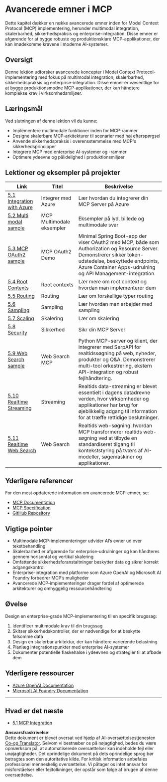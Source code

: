 <!--
CO_OP_TRANSLATOR_METADATA:
{
  "original_hash": "b1cffc51b82049ac3d5e88db0ff4a0a1",
  "translation_date": "2025-06-13T00:06:13+00:00",
  "source_file": "05-AdvancedTopics/README.md",
  "language_code": "da"
}
-->
# Avancerede emner i MCP

Dette kapitel dækker en række avancerede emner inden for Model Context Protocol (MCP) implementering, herunder multimodal integration, skalerbarhed, sikkerhedspraksis og enterprise-integration. Disse emner er afgørende for at bygge robuste og produktionsklare MCP-applikationer, der kan imødekomme kravene i moderne AI-systemer.

## Oversigt

Denne lektion udforsker avancerede koncepter i Model Context Protocol-implementering med fokus på multimodal integration, skalerbarhed, sikkerhedspraksis og enterprise-integration. Disse emner er væsentlige for at bygge produktionsmodne MCP-applikationer, der kan håndtere komplekse krav i virksomhedsmiljøer.

## Læringsmål

Ved slutningen af denne lektion vil du kunne:

- Implementere multimodale funktioner inden for MCP-rammer
- Designe skalerbare MCP-arkitekturer til scenarier med høj efterspørgsel
- Anvende sikkerhedspraksis i overensstemmelse med MCP's sikkerhedsprincipper
- Integrere MCP med enterprise AI-systemer og -rammer
- Optimere ydeevne og pålidelighed i produktionsmiljøer

## Lektioner og eksempler på projekter

| Link | Titel | Beskrivelse |
|------|-------|-------------|
| [5.1 Integration with Azure](./mcp-integration/README.md) | Integrer med Azure | Lær hvordan du integrerer din MCP Server på Azure |
| [5.2 Multi modal sample](./mcp-multi-modality/README.md) | MCP Multimodale eksempler | Eksempler på lyd, billede og multimodale svar |
| [5.3 MCP OAuth2 sample](../../../05-AdvancedTopics/mcp-oauth2-demo) | MCP OAuth2 Demo | Minimal Spring Boot-app der viser OAuth2 med MCP, både som Authorization og Resource Server. Demonstrerer sikker token-udstedelse, beskyttede endpoints, Azure Container Apps-udrulning og API Management-integration. |
| [5.4 Root Contexts](./mcp-root-contexts/README.md) | Root contexts | Lær mere om root context og hvordan man implementerer dem |
| [5.5 Routing](./mcp-routing/README.md) | Routing | Lær om forskellige typer routing |
| [5.6 Sampling](./mcp-sampling/README.md) | Sampling | Lær hvordan man arbejder med sampling |
| [5.7 Scaling](./mcp-scaling/README.md) | Skalering | Lær om skalering |
| [5.8 Security](./mcp-security/README.md) | Sikkerhed | Sikr din MCP Server |
| [5.9 Web Search sample](./web-search-mcp/README.md) | Web Search MCP | Python MCP-server og klient, der integrerer med SerpAPI for realtidssøgning på web, nyheder, produkter og Q&A. Demonstrerer multi-tool orkestrering, ekstern API-integration og robust fejlhåndtering. |
| [5.10 Realtime Streaming](./mcp-realtimestreaming/README.md) | Streaming | Realtids data-streaming er blevet essentielt i dagens datadrevne verden, hvor virksomheder og applikationer har brug for øjeblikkelig adgang til information for at træffe rettidige beslutninger. |
| [5.11 Realtime Web Search](./mcp-realtimesearch/README.md) | Web Search | Realtids web-søgning: hvordan MCP transformerer realtids web-søgning ved at tilbyde en standardiseret tilgang til kontekststyring på tværs af AI-modeller, søgemaskiner og applikationer. |

## Yderligere referencer

For den mest opdaterede information om avancerede MCP-emner, se:
- [MCP Documentation](https://modelcontextprotocol.io/)
- [MCP Specification](https://spec.modelcontextprotocol.io/)
- [GitHub Repository](https://github.com/modelcontextprotocol)

## Vigtige pointer

- Multimodale MCP-implementeringer udvider AI’s evner ud over tekstbehandling
- Skalerbarhed er afgørende for enterprise-udrulninger og kan håndteres gennem horisontal og vertikal skalering
- Omfattende sikkerhedsforanstaltninger beskytter data og sikrer korrekt adgangskontrol
- Enterprise-integration med platforme som Azure OpenAI og Microsoft AI Foundry forbedrer MCP’s muligheder
- Avancerede MCP-implementeringer drager fordel af optimerede arkitekturer og omhyggelig ressourcehåndtering

## Øvelse

Design en enterprise-grade MCP-implementering til en specifik brugssag:

1. Identificer multimodale krav til din brugssag
2. Skitser sikkerhedskontroller, der er nødvendige for at beskytte følsomme data
3. Design en skalerbar arkitektur, der kan håndtere varierende belastning
4. Planlæg integrationspunkter med enterprise AI-systemer
5. Dokumenter potentielle flaskehalse i ydeevnen og strategier til at afbøde dem

## Yderligere ressourcer

- [Azure OpenAI Documentation](https://learn.microsoft.com/en-us/azure/ai-services/openai/)
- [Microsoft AI Foundry Documentation](https://learn.microsoft.com/en-us/ai-services/)

---

## Hvad er det næste

- [5.1 MCP Integration](./mcp-integration/README.md)

**Ansvarsfraskrivelse**:  
Dette dokument er blevet oversat ved hjælp af AI-oversættelsestjenesten [Co-op Translator](https://github.com/Azure/co-op-translator). Selvom vi bestræber os på nøjagtighed, bedes du være opmærksom på, at automatiserede oversættelser kan indeholde fejl eller unøjagtigheder. Det oprindelige dokument på dets oprindelige sprog bør betragtes som den autoritative kilde. For kritisk information anbefales professionel menneskelig oversættelse. Vi påtager os intet ansvar for misforståelser eller fejltolkninger, der opstår som følge af brugen af denne oversættelse.